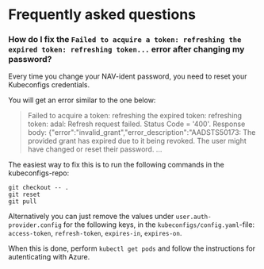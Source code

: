 # Frequently asked questions

### How do I fix the `Failed to acquire a token: refreshing the expired token: refreshing token...` error after changing my password?

Every time you change your NAV-ident password, you need to reset your Kubeconfigs credentials.

You will get an error similar to the one below:


> Failed to acquire a token: refreshing the expired token: refreshing token: adal: Refresh request failed. Status Code = '400'. Response body: {"error":"invalid_grant","error_description":"AADSTS50173: The provided grant has expired due to it being revoked. The user might have changed or reset their password. ...

The easiest way to fix this is to run the following commands in the kubeconfigs-repo:

```
git checkout -- .
git reset
git pull
```

Alternatively you can just remove the values under `user.auth-provider.config` for the following keys, in the `kubeconfigs/config.yaml`-file: `access-token`, `refresh-token`, `expires-in`, `expires-on`.

When this is done, perform `kubectl get pods` and follow the instructions for autenticating with Azure.
